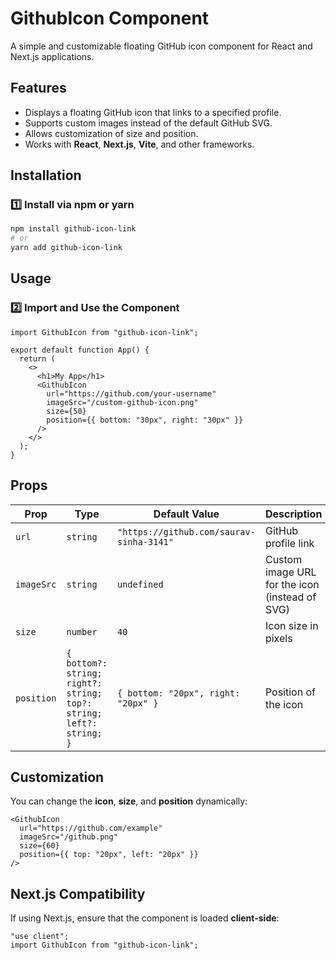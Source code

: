 # GithubIcon Component

A simple and customizable floating GitHub icon component for React and Next.js applications.

## Features

- Displays a floating GitHub icon that links to a specified profile.
- Supports custom images instead of the default GitHub SVG.
- Allows customization of size and position.
- Works with **React**, **Next.js**, **Vite**, and other frameworks.

## Installation

### 1️⃣ Install via npm or yarn

```sh
npm install github-icon-link
# or
yarn add github-icon-link
```

## Usage

### 2️⃣ Import and Use the Component

```tsx
import GithubIcon from "github-icon-link";

export default function App() {
  return (
    <>
      <h1>My App</h1>
      <GithubIcon
        url="https://github.com/your-username"
        imageSrc="/custom-github-icon.png"
        size={50}
        position={{ bottom: "30px", right: "30px" }}
      />
    </>
  );
}
```

## Props

| Prop       | Type                                                                | Default Value                            | Description                                    |
| ---------- | ------------------------------------------------------------------- | ---------------------------------------- | ---------------------------------------------- |
| `url`      | `string`                                                            | `"https://github.com/saurav-sinha-3141"` | GitHub profile link                            |
| `imageSrc` | `string`                                                            | `undefined`                              | Custom image URL for the icon (instead of SVG) |
| `size`     | `number`                                                            | `40`                                     | Icon size in pixels                            |
| `position` | `{ bottom?: string; right?: string; top?: string; left?: string; }` | `{ bottom: "20px", right: "20px" }`      | Position of the icon                           |

## Customization

You can change the **icon**, **size**, and **position** dynamically:

```tsx
<GithubIcon
  url="https://github.com/example"
  imageSrc="/github.png"
  size={60}
  position={{ top: "20px", left: "20px" }}
/>
```

## Next.js Compatibility

If using Next.js, ensure that the component is loaded **client-side**:

```tsx
"use client";
import GithubIcon from "github-icon-link";
```

##

